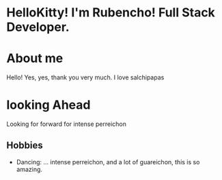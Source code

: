 # HelloKitty! I'm Rubencho! Full Stack Developer.

# About me

 Hello! Yes, yes, thank you very much. I love salchipapas

# looking Ahead

Looking for forward for intense perreichon 
## Hobbies
- Dancing: ... intense perreichon, and a lot of guareichon, this is so amazing.